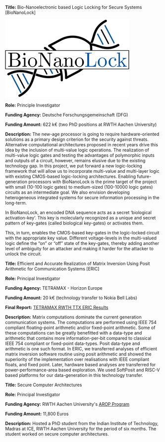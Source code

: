 **Title:** Bio-Nanoelectronic based Logic Locking for Secure Systems [BioNanoLock]

![BioNanoLock](assets/css/BioNanoLock-Logo.png)

**Role:** Principle Investigator

**Funding Agency:** Deutsche Forschungsgemeinschaft (DFG) 

**Funding Amount:** 622 k€ (two PhD positions at RWTH Aachen University)

**Description:** The new-age processor is going to require hardware-oriented solutions as a primary design criterion for the security against threats. Alternative computational architectures proposed in recent years drive this idea by the inclusion of multi-value logic operations. The realization of multi-value logic gates and testing the advantages of polymorphic inputs and outputs of a circuit, however, remains elusive due to the existing technology gap. In this project, we put forward a new logic-locking framework that will allow us to incorporate multi-value and multi-layer logic with existing CMOS-based logic-locking architectures. Enabling future-generation processors with BioNanoLock is the prime target of the project with small (10-100 logic gates) to medium-sized (100-10000 logic gates) circuits as an intermediate goal. We also envision developing heterogeneous integrated systems for secure information processing in the long-term.

In BioNanoLock, an encoded DNA sequence acts as a secret ‘biological activation-key’. This key is molecularly recognized as a unique and secret pattern of key-gates (called biological key-gates) or activates them.

This, in turn, enables the CMOS-based key-gates in the logic-locked circuit with the appropriate key value. Different voltage-levels in the multi-valued logic define the “on” or “off” state of the key-gates, thereby adding another level of ambiguity for an attacker and making it harder for the attacker to unlock the circuit.

**Title:** Efficient and Accurate Realization of Matrix Inversion Using Posit Arithmetic for Communication Systems [ERIC]

**Role:** Principal Investigator 

**Funding Agency:** TETRAMAX - Horizon Europe

**Funding Amount:** 20 k€ (technology transfer to Nokia Bell Labs)

**Final Report:** [TETRAMAX RWTH TTX ERIC Results](https://www.tetramax.eu/media/public/ttx/TETRAMAX_RWTH_TTX_ERIC_results.pdf)

**Description:** Matrix computations dominate the current generation communication systems. The computations are performed using IEEE 754 compliant floating-point arithmetic and/or fixed-point arithmetic. Some of these computations can be greatly benefitted with a data-type and arithmetic that contains more information-per-bit compared to classical IEEE 754 compliant or fixed-point data-types. Posit data-type and arithmetic is one such format. In ERIC, we transferred analyses of efficient matrix inversion software routine using posit arithmetic and showed the superiority of the implementation over realisations with IEEE compliant floats, and fixed point. Later, hardware based analyses are transferred for power-performance-area based exploration. We used SoftPosit and RISC-V based platforms for our data-generation in this technology transfer.


**Title:** Secure Computer Architectures

**Role:** Principal Investigator

**Funding Agency:** RWTH Aachen University's [AROP Program](https://www.rwth-aachen.de/cms/root/studium/im-studium/stipendien-foerderung/~fhgwb/advanced-research-opportunities-program/?lidx=1)

**Funding Amount:** 11,800 Euros

**Description:** Hosted a PhD student from the Indian Institute of Technology, Madras at ICE, RWTH Aachen University for the period of six months. The student worked on secure computer architectures. 

